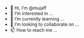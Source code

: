 - 👋 Hi, I’m @mujaff
- 👀 I’m interested in ...
- 🌱 I’m currently learning ...
- 💞️ I’m looking to collaborate on ...
- 📫 How to reach me ...

<!---
mujaff/mujaff is a ✨ special ✨ repository because its `README.md` (this file) appears on your GitHub profile.
You can click the Preview link to take a look at your changes.
--->
